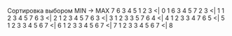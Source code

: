 Сортировка выбором
MIN -> MAX
7 6 3 4 5 1 2 3 <| 0
1 6 3 4 5 7 2 3 <| 1
1 2 3 4 5 7 6 3 <| 2
1 2 3 4 5 7 6 3 <| 3
1 2 3 3 5 7 6 4 <| 4
1 2 3 3 4 7 6 5 <| 5
1 2 3 3 4 5 6 7 <| 6
1 2 3 3 4 5 6 7 <| 7
1 2 3 3 4 5 6 7 <| 8